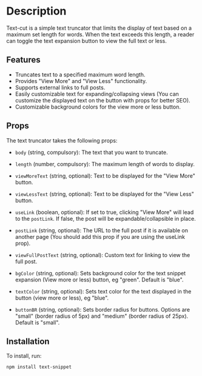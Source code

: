 # Description

Text-cut is a simple text truncator that limits the display of text based on a maximum set length for words. When the text exceeds this length, a reader can toggle the text expansion button to view the full text or less.

## Features

- Truncates text to a specified maximum word length.
- Provides "View More" and "View Less" functionality.
- Supports external links to full posts.
- Easily customizable text for expanding/collapsing views (You can customize the displayed text on the button with props for better SEO).
- Customizable background colors for the view more or less button.

## Props

The text truncator takes the following props:

- `body` (string, compulsory): The text that you want to truncate.

- `length` (number, compulsory): The maximum length of words to display.

- `viewMoreText` (string, optional): Text to be displayed for the "View More" button.

- `viewLessText` (string, optional): Text to be displayed for the "View Less" button.

- `useLink` (boolean, optional): If set to true, clicking "View More" will lead to the `postLink`. If false, the post will be expandable/collapsible in place.

- `postLink` (string, optional): The URL to the full post if it is available on another page (You should add this prop if you are using the useLink prop).

- `viewFullPostText` (string, optional): Custom text for linking to view the full post.

- `bgColor` (string, optional): Sets background color for the text snippet expansion (View more or less) button, eg "green". Default is "blue".

- `textColor` (string, optional): Sets text color for the text displayed in the button (view more or less), eg "blue".

- `buttonBR` (string, optional): Sets border radius for buttons. Options are "small" (border radius of 5px) and "medium" (border radius of 25px). Default is "small".

## Installation

To install, run:

```bash
npm install text-snippet
```
